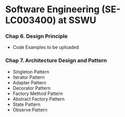 # Software Engineering (SE-LC003400) at SSWU

### Chap 6. Design Principle
- Code Examples to be uploaded

### Chap 7. Architecture Design and Pattern
- Singleton Pattern
- Iterator Pattern
- Adapter Pattern
- Decorator Pattern
- Factory Method Pattern
- Abstract Factory Pattern
- State Pattern
- Observe Pattern
